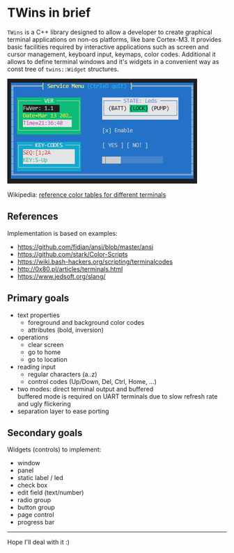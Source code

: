 # TWins in brief

`TWins` is a C++ library designed to allow a developer to create graphical terminal applications on non-os platforms, like bare Cortex-M3.
It provides basic facilities required by interactive applications such as screen and cursor management, keyboard input, keymaps, color codes.
Additional it allows to define terminal windows and it's widgets in a convenient way as const tree of `twins::Widget` structures.

![example 1](doc/sshot2.png)

Wikipedia: [reference color tables for different terminals](https://en.m.wikipedia.org/wiki/ANSI_escape_code)

## References

Implementation is based on examples:

* https://github.com/fidian/ansi/blob/master/ansi
* https://github.com/stark/Color-Scripts
* https://wiki.bash-hackers.org/scripting/terminalcodes
* http://0x80.pl/articles/terminals.html
* https://www.jedsoft.org/slang/

## Primary goals

* text properties
    * foreground and background color codes
    * attributes (bold, inversion)
* operations
    * clear screen
    * go to home
    * go to location
* reading input
    * regular characters (a..z)
    * control codes (Up/Down, Del, Ctrl, Home, ...)
* two modes: direct terminal output and buffered  
    buffered mode is required on UART terminals due to slow refresh rate and ugly flickering
* separation layer to ease porting


## Secondary goals

Widgets (controls) to implement:

* window
* panel
* static label / led
* check box
* edit field (text/number)
* radio group
* button group
* page control
* progress bar

---

Hope I'll deal with it :)

